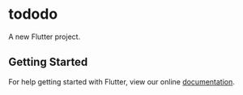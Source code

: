 # tododo

A new Flutter project.

## Getting Started

For help getting started with Flutter, view our online
[documentation](https://flutter.io/).
